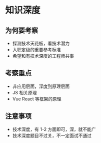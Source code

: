 # 知识深度

## 为何要考察

- 探测技术天花板，看技术潜力
- 入职定级的重要参考标准
- 希望和有技术深度的工程师共事

## 考察重点

- 非应用层面，深度到原理层面
- JS 相关原理
- Vue React 等框架的原理

## 注意事项

- 技术深度，有 1-2 方面即可，深，就不能广
- 技术深度题目不过关，不一定面试不通过
